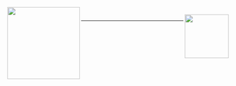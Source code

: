 
  <img align="left" height='165px'
    src="https://github-readme-stats.vercel.app/api?username=1262917629&bg_color=30,B72731,324a88&title_color=fff&text_color=fff">
    <br>
<img align="right" height='100px' src="https://s2.loli.net/2021/12/08/915O6BF3eAyHdom.png">
<hr/>
